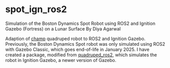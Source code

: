 # spot_ign_ros2
Simulation of the Boston Dynamics Spot Robot using ROS2 and Ignition Gazebo (Fortress) on a Lunar Surface
By Diya Agarwal

Adaption of [champ](https://github.com/chvmp/champ) quadruped robot to ROS2 and Ignition Gazebo. Previously, the Boston Dynamics Spot robot was only simulated using ROS2 with Gazebo Classic, which goes end-of-life in January 2025. I have created a package, modified from [quadruped_ros2](https://github.com/jediofgever/quadruped_ros2), which simulates the robot in Ignition Gazebo, a newer version of Gazebo. 
